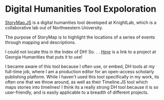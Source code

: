 # **Digital Humanities Tool Expoloration**

[StoryMap.JS](https://storymap.knightlab.com) is a digital humanities tool developed at KnightLab, which is a collaborative lab out of Northwestern University.

The purpose of StoryMap is to highlight the locations of a series of events through mapping and descriptions. 

I could not locate this in the Index of DH! So. . . 
_[Here](https://www.georgiahumanities.org/southern-literary-trail-story-map/)_ is a link to a project at Georgia Humanities that puts it to use! 

I became aware of this tool because I often use, or embed, DH tools at my full-time job, where I am a production editor for an open-access scholarly publishing platform. While I haven't used this tool specifically in my work, its often one that we throw around, as well as their Timeline.JS tool which maps stories into timelines! I think its a really strong DH tool because it is so user-friendly, and is easily applicable to a breadth of different projects. 
